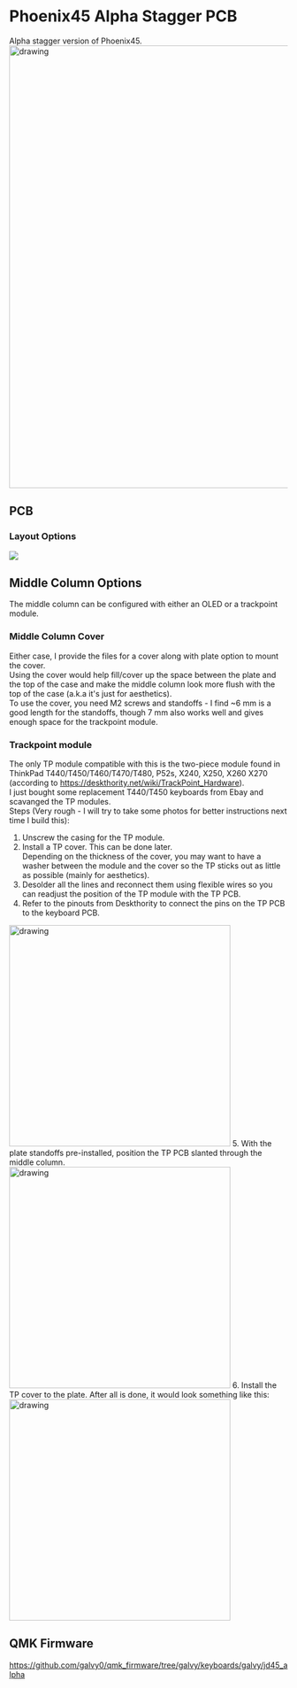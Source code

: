 # Phoenix45 Alpha Stagger PCB
Alpha stagger version of Phoenix45.  
<img src="https://github.com/galvy0/phoenix45_alpha/blob/main/images/TP_finished.jpg" alt="drawing" width="800"/>

## PCB
### Layout Options
![](https://github.com/galvy0/phoenix45_alpha/blob/main/images/phoenix45_alpha_layout.jpg)

## Middle Column Options
The middle column can be configured with either an OLED or a trackpoint module.  

### Middle Column Cover
Either case, I provide the files for a cover along with plate option to mount the cover.  
Using the cover would help fill/cover up the space between the plate and the top of the case and make the middle column look more flush with the top of the case (a.k.a it's just for aesthetics).  
To use the cover, you need M2 screws and standoffs - I find ~6 mm is a good length for the standoffs, though 7 mm also works well and gives enough space for the trackpoint module.  

### Trackpoint module
The only TP module compatible with this is the two-piece module found in ThinkPad T440/T450/T460/T470/T480, P52s, X240, X250, X260 X270 (according to https://deskthority.net/wiki/TrackPoint_Hardware).  
I just bought some replacement T440/T450 keyboards from Ebay and scavanged the TP modules.  
Steps (Very rough - I will try to take some photos for better instructions next time I build this):  
1. Unscrew the casing for the TP module.
2. Install a TP cover. This can be done later.    
Depending on the thickness of the cover, you may want to have a washer between the module and the cover so the TP sticks out as little as possible (mainly for aesthetics).  
3. Desolder all the lines and reconnect them using flexible wires so you can readjust the position of the TP module with the TP PCB.  
4. Refer to the pinouts from Deskthority to connect the pins on the TP PCB to the keyboard PCB.  
<img src="https://deskthority.net/wiki/images/5/50/Pinout-2-piece-Trackpoint.png" alt="drawing" width="400"/> 
5. With the plate standoffs pre-installed, position the TP PCB slanted through the middle column.  
<img src="https://github.com/galvy0/phoenix45_alpha/blob/main/images/TP_1.jpg" alt="drawing" width="400"/>
6. Install the TP cover to the plate.  
After all is done, it would look something like this: 
<img src="https://github.com/galvy0/phoenix45_alpha/blob/main/images/TP_mounted.jpg" alt="drawing" width="400"/>

## QMK Firmware
https://github.com/galvy0/qmk_firmware/tree/galvy/keyboards/galvy/jd45_alpha
